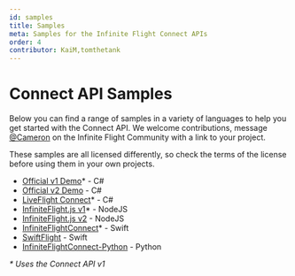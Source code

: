 ```yaml
---
id: samples
title: Samples
meta: Samples for the Infinite Flight Connect APIs
order: 4
contributor: KaiM,tomthetank
---
```


# Connect API Samples

Below you can find a range of samples in a variety of languages to help you get started with the Connect API. We welcome contributions, message [@Cameron](https://community.infiniteflight.com/u/cameron) on the Infinite Flight Community with a link to your project.

These samples are all licensed differently, so check the terms of the license before using them in your own projects.

- [Official v1 Demo](https://github.com/mlaban/IFCTest)\* - C#
- [Official v2 Demo](https://github.com/carmichaelalonso/infiniteflightapi) - C#
- [LiveFlight Connect](https://github.com/LiveFlightApp/Connect-Windows)\* - C#
- [InfiniteFlight.js v1](https://github.com/Velocity23/InfiniteFlight.js/)\* - NodeJS
- [InfiniteFlight.js v2](https://github.com/Velocity23/InfiniteFlight.js/tree/v2) - NodeJS
- [InfiniteFlightConnect](https://github.com/carmichaelalonso/InfiniteFlightConnect)\* - Swift
- [SwiftFlight](https://github.com/tomthetank46/SwiftFlight) - Swift
- [InfiniteFlightConnect-Python](https://github.com/flyme2bluemoon/InfiniteFlightConnect-Python) - Python

*\* Uses the Connect API v1*

